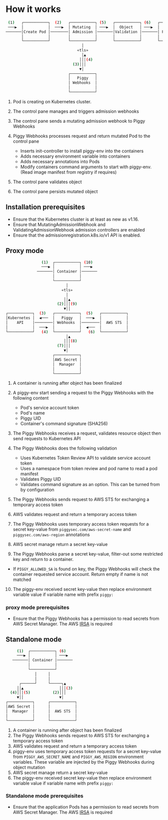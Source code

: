 # How it works

```bash
 (1)   ┌───────────┐  (2)   ┌───────────┐ (5)   ┌───────────┐ (6)   ┌───────────┐
 ───▶  │           │  ───▶  │ Mutating  │ ───▶  │  Object   │ ───▶  │           │
───────│Create Pod │────────│ Admission │───────│Validation │───────│ Persisted │
       │           │        │           │       │           │       │           │
       └───────────┘        └───────────┘       └───────────┘       └───────────┘
                                  │
                                «tls»
                                  │▲
                                 │││(4)
                              (3)│││
                                 ▼│
                            ┌───────────┐
                            │   Piggy   │
                            │ Webhooks  │
                            │           │
                            └───────────┘
```

1) Pod is creating on Kubernetes cluster.
2) The control pane manages and triggers admission webhooks
3) The control pane sends a mutating admission webhook to Piggy Webhooks
4) Piggy Webhooks processes request and return mutated Pod to the control pane

    - Inserts init-controller to install piggy-env into the containers
    - Adds necessary environment variable into containers
    - Adds necessary annotations into Pods
    - Modify containers command arguments to start with piggy-env. (Read image manifest from registry if requires)

5) The control pane validates object
6) The control pane persists mutated object

## Installation prerequisites

  - Ensure that the Kubernetes cluster is at least as new as v1.16.
  - Ensure that MutatingAdmissionWebhook and ValidatingAdmissionWebhook admission controllers are enabled
  - Ensure that the admissionregistration.k8s.io/v1 API is enabled.

## Proxy mode

```bash
                (1)  ┌───────────┐ (10)
                ───▶ │           │ ───▶
              ───────│ Container │───────
                     │           │
                     └───────────┘
                           │
                         «tls»
                           │
                          ││▲
                       (2)│││(9)
                          ▼││
┌───────────┐  (3)   ┌───────────┐  (5)   ┌───────────┐
│Kubernetes │  ◀───  │   Piggy   │  ───▶  │           │
│    API    │────────│ Webhooks  │────────│  AWS STS  │
│           │  ───▶  │           │  ◀───  │           │
└───────────┘   (4)  └───────────┘   (6)  └───────────┘
                           │▲
                          │││(8)
                       (7)│││
                          ▼│
                     ┌───────────┐
                     │AWS Secret │
                     │  Manager  │
                     │           │
                     └───────────┘
```

1) A container is running after object has been finalized
2) A piggy-env start sending a request to the Piggy Webhooks with the following content

    - Pod's service account token
    - Pod's name
    - Piggy UID
    - Container's command signature (SHA256)

3) The Piggy Webhooks receives a request, validates resource object then send requests to Kubernetes API
4) The Piggy Webhooks does the following validation

    - Uses Kubernetes Token Review API to validate service account token
    - Uses a namespace from token review and pod name to read a pod manifest
    - Validates Piggy UID
    - Validates command signature as an option. This can be turned from by configuration

5) The Piggy Webhooks sends request to AWS STS for exchanging a temporary access token
6) AWS validates request and return a temporary access token
7) The Piggy Webhooks uses temporary access token requests for a secret key-value from `piggysec.com/aws-secret-name` and `piggysec.com/aws-region` annotations
8) AWS secret manage return a secret key-value
9) The Piggy Webhooks parse a secret key-value, filter-out some restricted key and return to a container.

  - If `PIGGY_ALLOWED_SA` is found on key, the Piggy Webhooks will check the container requested service account. Return empty if name is not matched

10) The piggy-env received secret key-value then replace environment variable value if variable name with prefix `piggy:`

### proxy mode prerequisites

  - Ensure that the Piggy Webhooks has a permission to read secrets from AWS Secret Manager. The AWS [IRSA](https://docs.aws.amazon.com/eks/latest/userguide/iam-roles-for-service-accounts.html) is required

## Standalone mode

```bash
     (1)  ┌───────────┐ (6)
     ───▶ │           │ ───▶
   ───────│ Container │───────
          │           │
          └───────────┘
             │     │
             │     │
      ┌──────┘     └─────┐▲
     ││▲                │││(3)
  (4)│││(5)          (2)│││
     ▼││                ▼│
┌───────────┐      ┌───────────┐
│AWS Secret │      │           │
│  Manager  │      │  AWS STS  │
│           │      │           │
└───────────┘      └───────────┘
```

1) A container is running after object has been finalized
2) The Piggy Webhooks sends request to AWS STS for exchanging a temporary access token
3) AWS validates request and return a temporary access token
4) piggy-env uses temporary access token requests for a secret key-value from `PIGGY_AWS_SECRET_NAME` and `PIGGY_AWS_REGION` environment variables. These variable are injected by the Piggy Webhooks during object mutation
5) AWS secret manage return a secret key-value
6) The piggy-env received secret key-value then replace environment variable value if variable name with prefix `piggy:`

### Standalone mode prerequisites

  - Ensure that the application Pods has a permission to read secrets from AWS Secret Manager. The AWS [IRSA](https://docs.aws.amazon.com/eks/latest/userguide/iam-roles-for-service-accounts.html) is required
